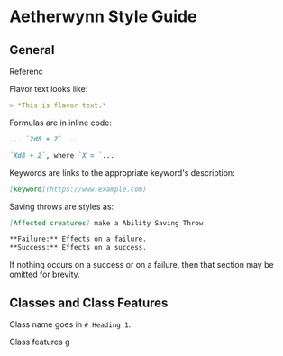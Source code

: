 # Aetherwynn Style Guide

## General

Referenc

Flavor text looks like:
```md
> *This is flavor text.*
```

Formulas are in inline code:
```md
... `2d8 + 2` ...
```

```md
`Xd8 + 2`, where `X = `...
```

Keywords are links to the appropriate keyword's description:
```md
[keyword](https://www.example.com)
```

Saving throws are styles as:
```md
[Affected creatures] make a Ability Saving Throw.

**Failure:** Effects on a failure.
**Success:** Effects on a success.

```

If nothing occurs on a success or on a failure, then that section may be omitted for brevity.




## Classes and Class Features

Class name goes in `# Heading 1`.

Class features g


